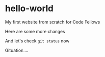 # hello-world

My first website from scratch for Code Fellows

Here are some more changes

<!--- <p style="color: red;">Red text</p> --->

And let's check `git status` now

Gituation....
